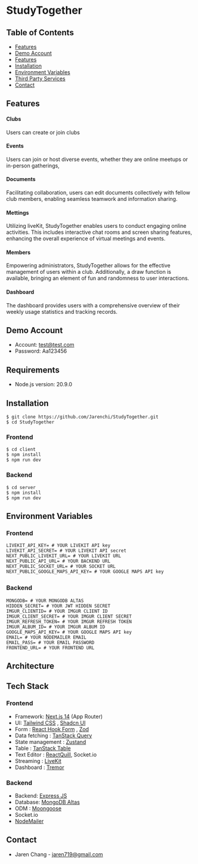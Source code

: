 # StudyTogether

## Table of Contents

- [Features](#features)
- [Demo Account](#demo-account)
- [Features](#features)
- [Installation](#installation)
- [Environment Variables](#environment-variables)
- [Third Party Services](#third-party-services)
- [Contact](#contact)

## Features

#### Clubs

Users can create or join clubs

#### Events

Users can join or host diverse events, whether they are online meetups or in-person gatherings,

#### Documents

Facilitating collaboration, users can edit documents collectively with fellow club members, enabling seamless teamwork and information sharing.

#### Mettings

Utilizing liveKit, StudyTogether enables users to conduct engaging online activities. This includes interactive chat rooms and screen sharing features, enhancing the overall experience of virtual meetings and events.

#### Members

Empowering administrators, StudyTogether allows for the effective management of users within a club. Additionally, a draw function is available, bringing an element of fun and randomness to user interactions.

#### Dashboard

The dashboard provides users with a comprehensive overview of their weekly usage statistics and tracking records.

## Demo Account

- Account: test@test.com
- Password: Aa123456

## Requirements

- Node.js version: 20.9.0

## Installation

```
$ git clone https://github.com/Jarenchi/StudyTogether.git
$ cd StudyTogether
```

### Frontend

```
$ cd client
$ npm install
$ npm run dev
```

### Backend

```
$ cd server
$ npm install
$ npm run dev
```

## Environment Variables

### Frontend

```
LIVEKIT_API_KEY= # YOUR LIVEKIT API key
LIVEKIT_API_SECRET= # YOUR LIVEKIT API secret
NEXT_PUBLIC_LIVEKIT_URL= # YOUR LIVEKIT URL
NEXT_PUBLIC_API_URL= # YOUR BACKEND URL
NEXT_PUBLIC_SOCKET_URL= # YOUR SOCKET URL
NEXT_PUBLIC_GOOGLE_MAPS_API_KEY= # YOUR GOOGLE MAPS API key
```

### Backend 　

```
MONGODB= # YOUR MONGODB ALTAS
HIDDEN_SECRET= # YOUR JWT HIDDEN SECRET
IMGUR_CLIENTID= # YOUR IMGUR CLIENT ID
IMGUR_CLIENT_SECRET= # YOUR IMGUR CLIENT SECRET
IMGUR_REFRESH_TOKEN= # YOUR IMGUR REFRESH TOKEN
IMGUR_ALBUM_ID= # YOUR IMGUR ALBUM ID
GOOGLE_MAPS_API_KEY= # YOUR GOOGLE MAPS API key
EMAIL= # YOUR NODEMAILER EMAIL
EMAIL_PASS= # YOUR EMAIL PASSWORD
FRONTEND_URL= # YOUR FRONTEND URL
```

## Architecture

## Tech Stack

### Frontend

- Framework: [Next.js 14](https://nextjs.org/) (App Router)
- UI: [Tailwind CSS](https://tailwindcss.com/) , [Shadcn UI](https://ui.shadcn.com/)
- Form : [React Hook Form](https://react-hook-form.com/) , [Zod](https://zod.dev/)
- Data fetching : [TanStack Query](https://tanstack.com/query/latest)
- State management : [Zustand](https://zustand-demo.pmnd.rs/)
- Table : [TanStack Table](https://tanstack.com/table/v8)
- Text Editor : [ReactQuill](https://github.com/zenoamaro/react-quill), Socket.io
- Streaming : [LiveKit](https://livekit.io/)
- Dashboard : [Tremor](https://www.tremor.so/)

### Backend

- Backend: [Express JS](https://expressjs.com/)
- Database: [MongoDB Altas](https://www.mongodb.com/cloud/atlas)
- ODM : [Moongoose](https://mongoosejs.com/)
- Socket.io
- [NodeMailer](https://nodemailer.com/)

## Contact

- Jaren Chang - jaren719@gmail.com
